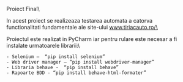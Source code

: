 Proiect Final\

In acest proiect se realizeaza testarea automata a catorva\
functionalitati fundamentale ale site-ului www.tiriacauto.ro/\

Proiectul este realizat in PyCharm iar pentru rulare este necesar a fi instalate urmatoarele librarii:\

	- Selenium –  “pip install selenium” 
	- Web driver manager – “pip install webdriver-manager”
	- Libraria behave -  “pip install behave” 
  	- Rapoarte BDD - “pip install behave-html-formater”

